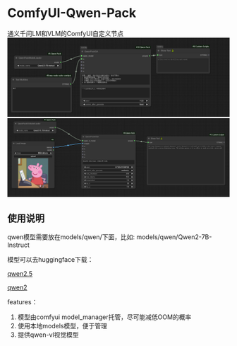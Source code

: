 # ComfyUI-Qwen-Pack

通义千问LM和VLM的ComfyUI自定义节点
![翻译](./assert/snap1.png)
![提示词反推](./assert/snap2.png)

## 使用说明
qwen模型需要放在models/qwen/下面，比如: models/qwen/Qwen2-7B-Instruct

模型可以去huggingface下载：

[qwen2.5](https://huggingface.co/collections/Qwen/qwen25-66e81a666513e518adb90d9e)

[qwen2](https://huggingface.co/collections/Qwen/qwen2-6659360b33528ced941e557f)


features：
1. 模型由comfyui model_manager托管，尽可能减低OOM的概率
2. 使用本地models模型，便于管理
3. 提供qwen-vl视觉模型

